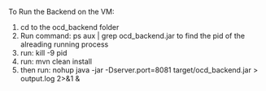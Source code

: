 To Run the Backend on the VM:
1. cd to the ocd_backend folder
2. Run command: ps aux | grep ocd_backend.jar to find the pid of the alreading running process
3. run: kill -9 pid
4. run: mvn clean install
2. then run: nohup java -jar -Dserver.port=8081 target/ocd_backend.jar > output.log 2>&1 &
